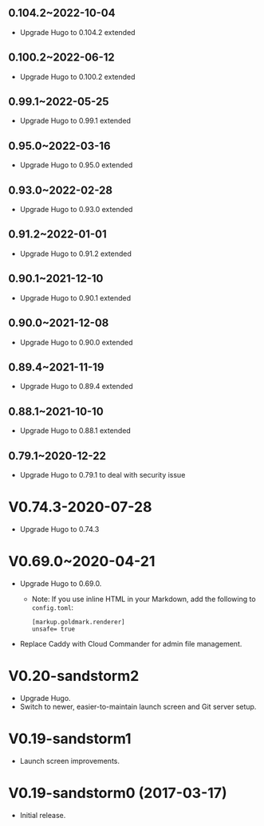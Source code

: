 ## 0.104.2~2022-10-04

* Upgrade Hugo to 0.104.2 extended

## 0.100.2~2022-06-12

* Upgrade Hugo to 0.100.2 extended

## 0.99.1~2022-05-25

* Upgrade Hugo to 0.99.1 extended

## 0.95.0~2022-03-16

* Upgrade Hugo to 0.95.0 extended

## 0.93.0~2022-02-28

* Upgrade Hugo to 0.93.0 extended

## 0.91.2~2022-01-01

* Upgrade Hugo to 0.91.2 extended

## 0.90.1~2021-12-10

* Upgrade Hugo to 0.90.1 extended

## 0.90.0~2021-12-08

* Upgrade Hugo to 0.90.0 extended

## 0.89.4~2021-11-19

* Upgrade Hugo to 0.89.4 extended

## 0.88.1~2021-10-10

* Upgrade Hugo to 0.88.1 extended

## 0.79.1~2020-12-22

* Upgrade Hugo to 0.79.1 to deal with security issue

# V0.74.3-2020-07-28

* Upgrade Hugo to 0.74.3

# V0.69.0~2020-04-21

* Upgrade Hugo to 0.69.0.
  * Note: If you use inline HTML in your Markdown, add the following to `config.toml`:

    ```
    [markup.goldmark.renderer]
    unsafe= true
    ```
* Replace Caddy with Cloud Commander for admin file management.

# V0.20-sandstorm2

* Upgrade Hugo.
* Switch to newer, easier-to-maintain launch screen and Git server setup.

# V0.19-sandstorm1

* Launch screen improvements.

# V0.19-sandstorm0 (2017-03-17)

* Initial release.
